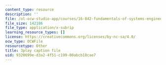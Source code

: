 ```yaml
---
content_type: resource
description: ''
file: /ol-ocw-studio-app/courses/16-842-fundamentals-of-systems-engineering-fall-2015/9320699ed3a24f51c19900abcb18cae7_dv8Dbyfcrd4.srt
file_size: 142186
file_type: application/x-subrip
learning_resource_types: []
license: https://creativecommons.org/licenses/by-nc-sa/4.0/
ocw_type: OCWFile
resourcetype: Other
title: 3play caption file
uid: 9320699e-d3a2-4f51-c199-00abcb18cae7
---
```

